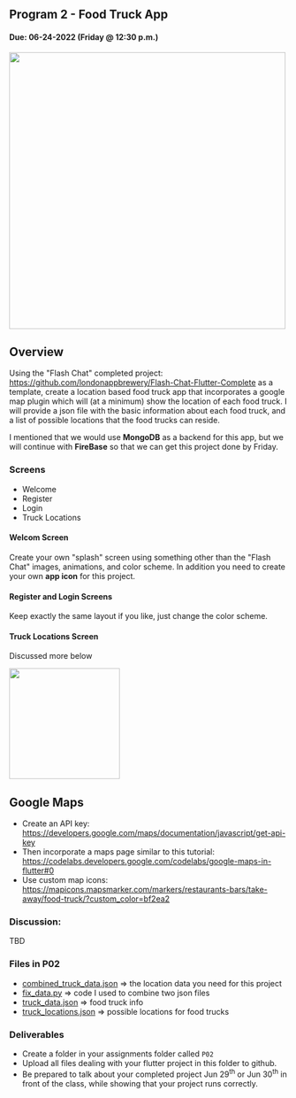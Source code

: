 ## Program  2 - Food Truck App

#### Due: 06-24-2022 (Friday @ 12:30 p.m.)

<img src="https://cs.msutexas.edu/~griffin/zcloud/zcloud-files/fast_food.png" width="500">

## Overview

Using the "Flash Chat" completed project: https://github.com/londonappbrewery/Flash-Chat-Flutter-Complete as a template, create a location based food truck app that incorporates a google map plugin which will (at a minimum) show the location of each food truck. I will provide a json file with the basic information about each food truck, and a list of possible locations that the food trucks can reside. 

I mentioned that we would use **MongoDB** as a backend for this app, but we will continue with **FireBase** so that we can get this project done by Friday. 

### Screens

- Welcome
- Register
- Login
- Truck Locations


#### Welcom Screen

Create your own "splash" screen using something other than the "Flash Chat" images, animations, and color scheme. In addition you need to create your own **app icon** for this project. 

#### Register and Login Screens

Keep exactly the same layout if you like, just change the color scheme.

#### Truck Locations Screen

Discussed more below

<img src="https://cs.msutexas.edu/~griffin/zcloud/zcloud-files/truck_locations.png" width="200">

## Google Maps

- Create an API key: https://developers.google.com/maps/documentation/javascript/get-api-key
- Then incorporate a maps page similar to this tutorial: https://codelabs.developers.google.com/codelabs/google-maps-in-flutter#0
- Use custom map icons: https://mapicons.mapsmarker.com/markers/restaurants-bars/take-away/food-truck/?custom_color=bf2ea2

### Discussion:


TBD


### Files in P02

- [combined_truck_data.json](combined_truck_data.json) => the location data you need for this project
- [fix_data.py](fix_data.py) => code I used to combine two json files
- [truck_data.json](truck_data.json) => food truck info
- [truck_locations.json](truck_locations.json) => possible locations for food trucks

### Deliverables


- Create a folder in your assignments folder called `P02`
- Upload all files dealing with your flutter project in this folder to github.
- Be prepared to talk about your completed project Jun 29<sup>th</sup> or Jun 30<sup>th</sup> in front of the class, while showing that your project runs correctly.


